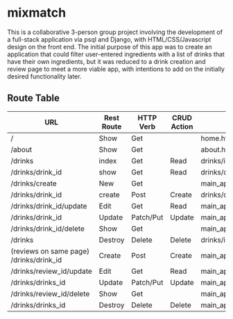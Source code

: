 # mixmatch

This is a collaborative 3-person group project involving the development of a full-stack application via psql and Django, with HTML/CSS/Javascript design on the front end. The initial purpose of this app was to create an application that could filter user-entered ingredients with a list of drinks that have their own ingredients, but it was reduced to a drink creation and review page to meet a more viable app, with intentions to add on the initially desired functionality later.

## Route Table
| URL                                     | Rest Route | HTTP Verb | CRUD Action | Views                        | Routes Tested | Created Yet |
|-----------------------------------------|------------|-----------|-------------|------------------------------|---------------|-------------|
| /                                       | Show       | Get       |             | home.html                    | NO            | NO          |
| /about                                  | Show       | Get       |             | about.html                   | NO            | NO          |
| /drinks                                 | index      | Get       | Read        | drinks/index.html            | NO            | NO          |
| /drinks/drink_id                        | show       | Get       | Read        | drinks/details.html          | NO            | NO          |
| /drinks/create                          | New        | Get       |             | main_app/drink_form.html     | NO            | NO          |
| /drinks/drink_id                        | create     | Post      | Create      | drinks/details.html          | NO            | NO          |
| /drinks/drink_id/update                 | Edit       | Get       | Read        | main_app/drink_form.html     | NO            | NO          |
| /drinks/drink_id                        | Update     | Patch/Put | Update      | main_app/details.html        | NO            | NO          |
| /drinks/drink_id/delete                 | Show       | Get       |             | main_app/drinkcon_delete.html| NO            | NO          |
| /drinks                                 | Destroy    | Delete    | Delete      | drinks/index.html            | NO            | NO          |
| (reviews on same page) /drinks/drink_id | Create     | Post      | Create      | main_app/details.html        | NO            | NO          |
| /drinks/review_id/update                | Edit       | Get       | Read        | main_app/review_form.html    | NO            | NO          |
| /drinks/drinks_id                       | Update     | Patch/Put | Update      | main_app/details.html        | NO            | NO          |
| /drinks/review_id/delete                | Show       | Get       |             | main_app/revcon_delete.html  | NO            | NO          |
| /drinks/drinks_id                       | Destroy    | Delete    | Delete      | main_app/details.html        | NO            | NO          |
